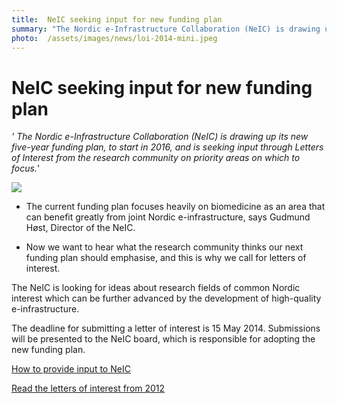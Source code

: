 ```yaml
---
title:  NeIC seeking input for new funding plan 
summary: "The Nordic e-Infrastructure Collaboration (NeIC) is drawing up its new five-year funding plan, to start in 2016, and is seeking input through Letters of Interest from the research community on priority areas on which to focus."
photo:  /assets/images/news/loi-2014-mini.jpeg
---
```


NeIC seeking input for new funding plan
=======================================

*' The Nordic e-Infrastructure Collaboration (NeIC) is drawing up its new five-year funding plan, to start in 2016, and is seeking input through Letters of Interest from the research community on priority areas on which to focus.*'

<a href="{{ site.baseurl }}/assets/images/news/loi-2014.jpeg"> <img class="smallpic" src="{{ site.baseurl }}/assets/images/news/loi-2014-mini.jpeg"> </a>

- The current funding plan focuses heavily on biomedicine as an area that can benefit greatly from joint Nordic e-infrastructure, says Gudmund Høst, Director of the NeIC.

- Now we want to hear what the research community thinks our next funding plan should emphasise, and this is why we call for letters of interest.

The NeIC is looking for ideas about research fields of common Nordic interest which can be further advanced by the development of high-quality e-infrastructure.

The deadline for submitting a letter of interest is 15 May 2014. Submissions will be presented to the NeIC board, which is responsible for adopting the new funding plan.

[How to provide input to NeIC](https://wiki.neic.no/w/ext/img_auth.php/a/a9/14-09-01-Invitation-for-Letters-of-Interest.pdf)

[Read the letters of interest from 2012](https://wiki.neic.no/wiki/Letters_of_interest)
